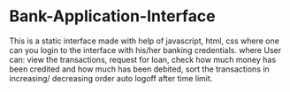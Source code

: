 # Bank-Application-Interface

This is a static interface made with help of javascript, html, css where one can you login to the interface with his/her banking credentials.
where User can: 
view the transactions,
request for loan,
check how much money has been credited and how much has been debited,
sort the transactions in increasing/ decreasing order 
auto logoff after time limit.
